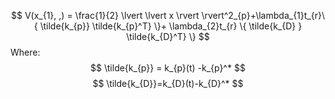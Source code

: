 $$
V(x_{1}, ,) = \frac{1}{2} \lvert \lvert x \rvert  \rvert^2_{p}+\lambda_{1}t_{r}\{  \tilde{k_{p}} \tilde{k_{p}^T} \}+ \lambda_{2}t_{r} \{ \tilde{k_{D} } \tilde{k_{D}^T} \} 
$$
$\text{Where:}$
$$
\tilde{k_{p}} = k_{p}(t) -k_{p}^*
$$
$$
\tilde{k_{D}}=k_{D}(t)-k_{D}^*
$$